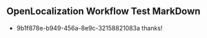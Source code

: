## OpenLocalization Workflow Test MarkDown
* 9b1f878e-b949-456a-8e9c-32158821083a 
thanks!<!--HONumber=Mar16_HO1-->
